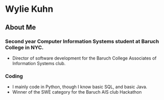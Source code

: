 # Wylie Kuhn  

## About Me  
### Second year Computer Information Systems student at Baruch College in NYC. 
- Director of software development for the Baruch College Associates of Information Systems club.  
  
### Coding  
- I mainly code in Python, though I know basic SQL, and basic Java.
- Winner of the SWE category for the Baruch AIS club Hackathon 

<!---
WylieKuhn/WylieKuhn is a ✨ special ✨ repository because its `README.md` (this file) appears on your GitHub profile.
You can click the Preview link to take a look at your changes.
--->
